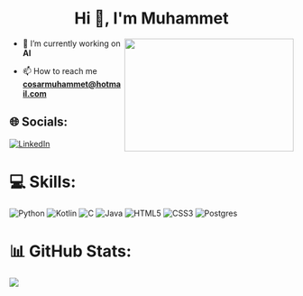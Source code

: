 <h1 align="center">Hi 👋, I'm Muhammet</h1>

<img src="https://media.giphy.com/media/HscDLzkO8EOTmgkhQP/giphy.gif" align="right" width="300" height="200">


- 🔭 I’m currently working on **AI**

- 📫 How to reach me **cosarmuhammet@hotmail.com**

## 🌐 Socials:
[![LinkedIn](https://img.shields.io/badge/LinkedIn-%230077B5.svg?logo=linkedin&logoColor=white)](https://linkedin.com/in/muhammet-ümit-coşar-853993209) 

# 💻 Skills:
![Python](https://img.shields.io/badge/python-3670A0?style=for-the-badge&logo=python&logoColor=ffdd54) ![Kotlin](https://img.shields.io/badge/kotlin-%230095D5.svg?style=for-the-badge&logo=kotlin&logoColor=white) ![C](https://img.shields.io/badge/c-%2300599C.svg?style=for-the-badge&logo=c&logoColor=white) ![Java](https://img.shields.io/badge/java-%23ED8B00.svg?style=for-the-badge&logo=java&logoColor=white) ![HTML5](https://img.shields.io/badge/html5-%23E34F26.svg?style=for-the-badge&logo=html5&logoColor=white) ![CSS3](https://img.shields.io/badge/css3-%231572B6.svg?style=for-the-badge&logo=css3&logoColor=white) ![Postgres](https://img.shields.io/badge/postgres-%23316192.svg?style=for-the-badge&logo=postgresql&logoColor=white)
# 📊 GitHub Stats:

![](https://github-readme-stats.vercel.app/api?username=cosarmuhammet&theme=tokyonight&hide_border=false&include_all_commits=true&count_private=true)<br/>



